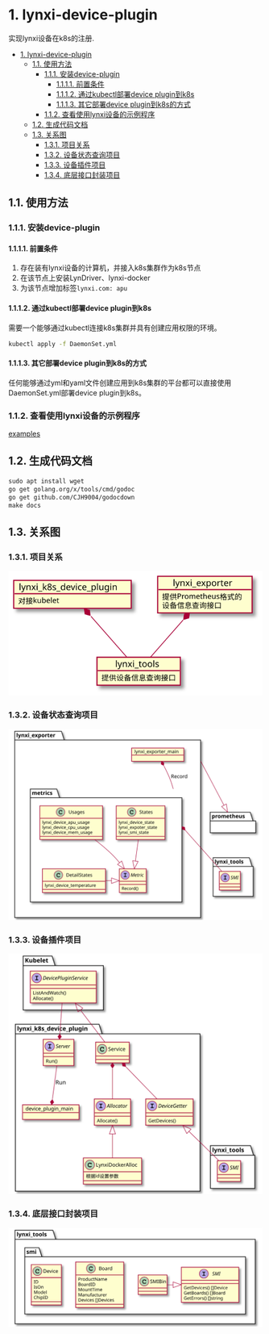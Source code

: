 # 1. lynxi-device-plugin

实现lynxi设备在k8s的注册.

- [1. lynxi-device-plugin](#1-lynxi-device-plugin)
  - [1.1. 使用方法](#11-使用方法)
    - [1.1.1. 安装device-plugin](#111-安装device-plugin)
      - [1.1.1.1. 前置条件](#1111-前置条件)
      - [1.1.1.2. 通过kubectl部署device plugin到k8s](#1112-通过kubectl部署device-plugin到k8s)
      - [1.1.1.3. 其它部署device plugin到k8s的方式](#1113-其它部署device-plugin到k8s的方式)
    - [1.1.2. 查看使用lynxi设备的示例程序](#112-查看使用lynxi设备的示例程序)
  - [1.2. 生成代码文档](#12-生成代码文档)
  - [1.3. 关系图](#13-关系图)
    - [1.3.1. 项目关系](#131-项目关系)
    - [1.3.2. 设备状态查询项目](#132-设备状态查询项目)
    - [1.3.3. 设备插件项目](#133-设备插件项目)
    - [1.3.4. 底层接口封装项目](#134-底层接口封装项目)
  
## 1.1. 使用方法

### 1.1.1. 安装device-plugin

#### 1.1.1.1. 前置条件

1. 存在装有lynxi设备的计算机，并接入k8s集群作为k8s节点
2. 在该节点上安装LynDriver、lynxi-docker
3. 为该节点增加标签`lynxi.com: apu`

#### 1.1.1.2. 通过kubectl部署device plugin到k8s

需要一个能够通过kubectl连接k8s集群并具有创建应用权限的环境。

``` sh
kubectl apply -f DaemonSet.yml
```

#### 1.1.1.3. 其它部署device plugin到k8s的方式

任何能够通过yml和yaml文件创建应用到k8s集群的平台都可以直接使用DaemonSet.yml部署device plugin到k8s。

### 1.1.2. 查看使用lynxi设备的示例程序

[examples](examples/readme.md)

## 1.2. 生成代码文档

```shell
sudo apt install wget
go get golang.org/x/tools/cmd/godoc
go get github.com/CJH9004/godocdown
make docs
```

## 1.3. 关系图

### 1.3.1. 项目关系

![arch](docs/out/docs/arch/arch.svg)

### 1.3.2. 设备状态查询项目

![arch](docs/out/docs/arch/lynxi_expoter.svg)

### 1.3.3. 设备插件项目

![arch](docs/out/docs/arch/lynxi_k8s_device_plugin.svg)

### 1.3.4. 底层接口封装项目

![arch](docs/out/docs/arch/lynxi_tools.svg)
